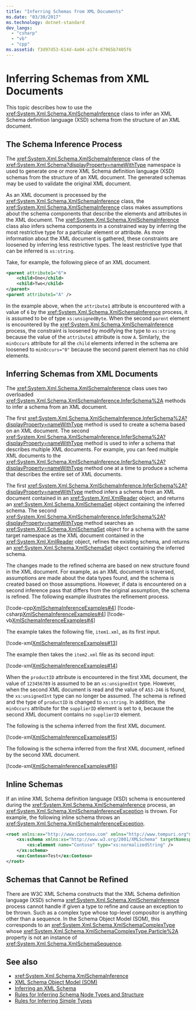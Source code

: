 ```yaml
---
title: "Inferring Schemas from XML Documents"
ms.date: "03/30/2017"
ms.technology: dotnet-standard
dev_langs: 
  - "csharp"
  - "vb"
  - "cpp"
ms.assetid: f3d97d53-614d-4a04-a174-87965b7405f6
---
```

# Inferring Schemas from XML Documents
This topic describes how to use the <xref:System.Xml.Schema.XmlSchemaInference> class to infer an XML Schema definition language (XSD) schema from the structure of an XML document.  
  
## The Schema Inference Process  
 The <xref:System.Xml.Schema.XmlSchemaInference> class of the <xref:System.Xml.Schema?displayProperty=nameWithType> namespace is used to generate one or more XML Schema definition language (XSD) schemas from the structure of an XML document. The generated schemas may be used to validate the original XML document.  
  
 As an XML document is processed by the <xref:System.Xml.Schema.XmlSchemaInference> class, the <xref:System.Xml.Schema.XmlSchemaInference> class makes assumptions about the schema components that describe the elements and attributes in the XML document. The <xref:System.Xml.Schema.XmlSchemaInference> class also infers schema components in a constrained way by inferring the most restrictive type for a particular element or attribute. As more information about the XML document is gathered, these constraints are loosened by inferring less restrictive types. The least restrictive type that can be inferred is `xs:string`.  
  
 Take, for example, the following piece of an XML document.  
  
```xml  
<parent attribute1="6">  
    <child>One</child>  
    <child>Two</child>  
</parent>  
<parent attribute1="A" />
```  
  
 In the example above, when the `attribute1` attribute is encountered with a value of `6` by the <xref:System.Xml.Schema.XmlSchemaInference> process, it is assumed to be of type `xs:unsignedByte`. When the second `parent` element is encountered by the <xref:System.Xml.Schema.XmlSchemaInference> process, the constraint is loosened by modifying the type to `xs:string` because the value of the `attribute1` attribute is now `A`. Similarly, the `minOccurs` attribute for all the `child` elements inferred in the schema are loosened to `minOccurs="0"` because the second parent element has no child elements.  
  
## Inferring Schemas from XML Documents  
 The <xref:System.Xml.Schema.XmlSchemaInference> class uses two overloaded <xref:System.Xml.Schema.XmlSchemaInference.InferSchema%2A> methods to infer a schema from an XML document.  
  
 The first <xref:System.Xml.Schema.XmlSchemaInference.InferSchema%2A?displayProperty=nameWithType> method is used to create a schema based on an XML document. The second <xref:System.Xml.Schema.XmlSchemaInference.InferSchema%2A?displayProperty=nameWithType> method is used to infer a schema that describes multiple XML documents. For example, you can feed multiple XML documents to the <xref:System.Xml.Schema.XmlSchemaInference.InferSchema%2A?displayProperty=nameWithType> method one at a time to produce a schema that describes the entire set of XML documents.  
  
 The first <xref:System.Xml.Schema.XmlSchemaInference.InferSchema%2A?displayProperty=nameWithType> method infers a schema from an XML document contained in an <xref:System.Xml.XmlReader> object, and returns an <xref:System.Xml.Schema.XmlSchemaSet> object containing the inferred schema. The second <xref:System.Xml.Schema.XmlSchemaInference.InferSchema%2A?displayProperty=nameWithType> method searches an <xref:System.Xml.Schema.XmlSchemaSet> object for a schema with the same target namespace as the XML document contained in the <xref:System.Xml.XmlReader> object, refines the existing schema, and returns an <xref:System.Xml.Schema.XmlSchemaSet> object containing the inferred schema.  
  
 The changes made to the refined schema are based on new structure found in the XML document. For example, as an XML document is traversed, assumptions are made about the data types found, and the schema is created based on those assumptions. However, if data is encountered on a second inference pass that differs from the original assumption, the schema is refined. The following example illustrates the refinement process.  
  
 [!code-cpp[XmlSchemaInferenceExamples#4](../../../../samples/snippets/cpp/VS_Snippets_Data/XmlSchemaInferenceExamples/CPP/XmlSchemaInferenceExamples.cpp#4)]
 [!code-csharp[XmlSchemaInferenceExamples#4](../../../../samples/snippets/csharp/VS_Snippets_Data/XmlSchemaInferenceExamples/CS/XmlSchemaInferenceExamples.cs#4)]
 [!code-vb[XmlSchemaInferenceExamples#4](../../../../samples/snippets/visualbasic/VS_Snippets_Data/XmlSchemaInferenceExamples/VB/XmlSchemaInferenceExamples.vb#4)]  
  
 The example takes the following file, `item1.xml`, as its first input.  
  
 [!code-xml[XmlSchemaInferenceExamples#13](../../../../samples/snippets/xml/VS_Snippets_Data/XmlSchemaInferenceExamples/XML/item1.xml#13)]  
  
 The example then takes the `item2.xml` file as its second input:  
  
 [!code-xml[XmlSchemaInferenceExamples#14](../../../../samples/snippets/xml/VS_Snippets_Data/XmlSchemaInferenceExamples/XML/item2.xml#14)]  
  
 When the `productID` attribute is encountered in the first XML document, the value of `123456789` is assumed to be an `xs:unsignedInt` type. However, when the second XML document is read and the value of `A53-246` is found, the `xs:unsignedInt` type can no longer be assumed. The schema is refined and the type of `productID` is changed to `xs:string`. In addition, the `minOccurs` attribute for the `supplierID` element is set to `0`, because the second XML document contains no `supplierID` element.  
  
 The following is the schema inferred from the first XML document.  
  
 [!code-xml[XmlSchemaInferenceExamples#15](../../../../samples/snippets/xml/VS_Snippets_Data/XmlSchemaInferenceExamples/XML/InferSchema1.xml#15)]  
  
 The following is the schema inferred from the first XML document, refined by the second XML document.  
  
 [!code-xml[XmlSchemaInferenceExamples#16](../../../../samples/snippets/xml/VS_Snippets_Data/XmlSchemaInferenceExamples/XML/InferSchema2.xml#16)]  
  
## Inline Schemas  
 If an inline XML Schema definition language (XSD) schema is encountered during the <xref:System.Xml.Schema.XmlSchemaInference> process, an <xref:System.Xml.Schema.XmlSchemaInferenceException> is thrown. For example, the following inline schema throws an <xref:System.Xml.Schema.XmlSchemaInferenceException>.  
  
```xml  
<root xmlns:ex="http://www.contoso.com" xmlns="http://www.tempuri.org">  
    <xs:schema xmlns:xs="http://www.w3.org/2001/XMLSchema" targetNamespace="http://www.contoso.com">  
        <xs:element name="Contoso" type="xs:normalizedString" />  
    </xs:schema>  
    <ex:Contoso>Test</ex:Contoso>  
</root>  
```  
  
## Schemas that Cannot be Refined  
 There are W3C XML Schema constructs that the XML Schema definition language (XSD) schema <xref:System.Xml.Schema.XmlSchemaInference> process cannot handle if given a type to refine and cause an exception to be thrown. Such as a complex type whose top-level compositor is anything other than a sequence. In the Schema Object Model (SOM), this corresponds to an <xref:System.Xml.Schema.XmlSchemaComplexType> whose <xref:System.Xml.Schema.XmlSchemaComplexType.Particle%2A> property is not an instance of <xref:System.Xml.Schema.XmlSchemaSequence>.  
  
## See also

- <xref:System.Xml.Schema.XmlSchemaInference>
- [XML Schema Object Model (SOM)](xml-schema-object-model-som.md)
- [Inferring an XML Schema](inferring-an-xml-schema.md)
- [Rules for Inferring Schema Node Types and Structure](rules-for-inferring-schema-node-types-and-structure.md)
- [Rules for Inferring Simple Types](rules-for-inferring-simple-types.md)
